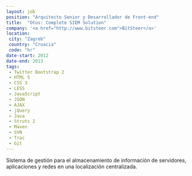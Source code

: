 ```yaml
---
layout: job
position: "Arquitecto Senior y Desarrollador de Front-end"
title:  "Otus: Complete SIEM Solution"
company: '<a href="http://www.bitsteer.com">BitSteer</a>'
location:
 city: "Zagreb"
 country: "Croacia"
 code: "hr"
date-start: 2012
date-end: 2013
tags:
 - Twitter Bootstrap 2
 - HTML 5
 - CSS 3
 - LESS
 - JavaScript
 - JSON
 - AJAX
 - jQuery
 - Java
 - Struts 2
 - Maven
 - SVN
 - Trac
 - Git
---
```


Sistema de gestión para el almacenamiento de información de servidores, aplicaciones y redes en una localización centralizada.